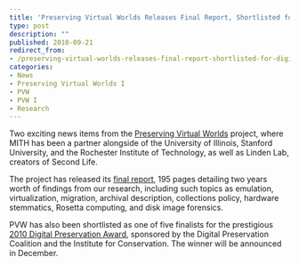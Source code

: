 ```yaml
---
title: 'Preserving Virtual Worlds Releases Final Report, Shortlisted for Digital Preservation Award'
type: post
description: ""
published: 2010-09-21
redirect_from: 
- /preserving-virtual-worlds-releases-final-report-shortlisted-for-digital-preservation-award/
categories:
- News
- Preserving Virtual Worlds I
- PVW
- PVW I
- Research
---
```

Two exciting news items from the [Preserving Virtual Worlds](http://web.archive.org/web/20150709192456/http://pvw.illinois.edu:80/pvw/) project, where MITH has been a partner alongside of the University of Illinois, Stanford University, and the Rochester Institute of Technology, as well as Linden Lab, creators of Second Life.

The project has released its [final report](https://www.ideals.illinois.edu/handle/2142/17097), 195 pages detailing two years worth of findings from our research, including such topics as emulation, virtualization, migration, archival description, collections policy, hardware stemmatics, Rosetta computing, and disk image forensics.

PVW has also been shortlisted as one of five finalists for the prestigious [2010 Digital Preservation Award](https://web.archive.org/web/20151224073816/http://www.dpconline.org/newsroom/latest-news/638-2010-digital-preservation-award-shortlists-press-release), sponsored by the Digital Preservation Coalition and the Institute for Conservation. The winner will be announced in December.
